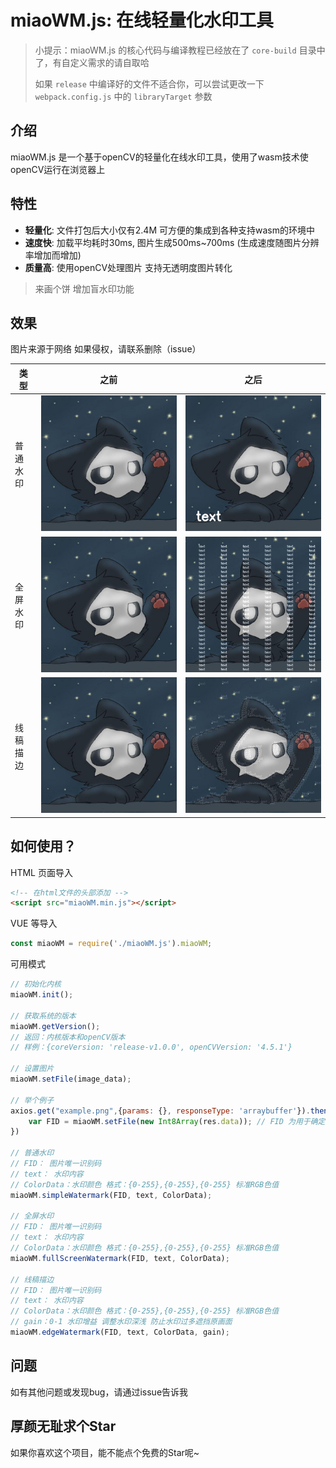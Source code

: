 # miaoWM.js: 在线轻量化水印工具

> 小提示：miaoWM.js 的核心代码与编译教程已经放在了 `core-build` 目录中了，有自定义需求的请自取哈
> 
> 如果 `release` 中编译好的文件不适合你，可以尝试更改一下 `webpack.config.js` 中的 `libraryTarget` 参数

## 介绍

miaoWM.js 是一个基于openCV的轻量化在线水印工具，使用了wasm技术使openCV运行在浏览器上

## 特性

- **轻量化**: 文件打包后大小仅有2.4M 可方便的集成到各种支持wasm的环境中
- **速度快**: 加载平均耗时30ms, 图片生成500ms~700ms  (生成速度随图片分辨率增加而增加)
- **质量高**: 使用openCV处理图片 支持无透明度图片转化

>  来画个饼 增加盲水印功能

## 效果
图片来源于网络 如果侵权，请联系删除（issue）

| 类型 | 之前 | 之后 |
| --- | --- | --- |
| 普通水印 |  ![example](./example-pic/example.jpg)    |  ![example-1](./example-pic/example-1.png)
| 全屏水印 |  ![example](./example-pic/example.jpg)    |  ![example-2](./example-pic/example-2.png)
| 线稿描边 |  ![example](./example-pic/example.jpg)    |  ![example-3](./example-pic/example-3.png)

## 如何使用？

HTML 页面导入

```html
<!-- 在html文件的头部添加 -->
<script src="miaoWM.min.js"></script>
```

VUE 等导入
```js
const miaoWM = require('./miaoWM.js').miaoWM;
```

可用模式
```js
// 初始化内核
miaoWM.init();

// 获取系统的版本
miaoWM.getVersion();
// 返回：内核版本和openCV版本
// 样例：{coreVersion: 'release-v1.0.0', openCVVersion: '4.5.1'}

// 设置图片
miaoWM.setFile(image_data);

// 举个例子
axios.get("example.png",{params: {}, responseType: 'arraybuffer'}).then((res)=>{
    var FID = miaoWM.setFile(new Int8Array(res.data)); // FID 为用于确定图片的唯一识别码
})

// 普通水印
// FID： 图片唯一识别码
// text： 水印内容
// ColorData：水印颜色 格式：{0-255},{0-255},{0-255} 标准RGB色值
miaoWM.simpleWatermark(FID, text, ColorData);

// 全屏水印
// FID： 图片唯一识别码
// text： 水印内容
// ColorData：水印颜色 格式：{0-255},{0-255},{0-255} 标准RGB色值
miaoWM.fullScreenWatermark(FID, text, ColorData);

// 线稿描边
// FID： 图片唯一识别码
// text： 水印内容
// ColorData：水印颜色 格式：{0-255},{0-255},{0-255} 标准RGB色值
// gain：0-1 水印增益 调整水印深浅 防止水印过多遮挡原画面
miaoWM.edgeWatermark(FID, text, ColorData, gain);


```

## 问题

如有其他问题或发现bug，请通过issue告诉我

## 厚颜无耻求个Star
如果你喜欢这个项目，能不能点个免费的Star呢~
